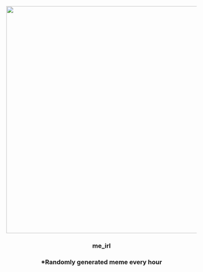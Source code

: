 <p align="center">
        <img src="https://i.redd.it/hratmr3a35f91.jpg" width="600" height="600">
        </p>
        <h3 align="center">me_irl</h3>
        <h3 align="center">*Randomly generated meme every hour</h3>
    